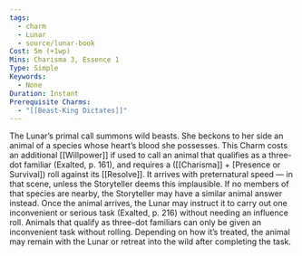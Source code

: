 ```yaml
---
tags:
  - charm
  - Lunar
  - source/lunar-book
Cost: 5m (+1wp)
Mins: Charisma 3, Essence 1
Type: Simple
Keywords:
  - None
Duration: Instant
Prerequisite Charms:
  - "[[Beast-King Dictates]]"
---
```

The Lunar’s primal call summons wild beasts. She beckons to her side an animal of a species whose heart’s blood she possesses. This Charm costs an additional [[Willpower]] if used to call an animal that qualifies as a three-dot familiar (Exalted, p. 161), and requires a ([[Charisma]] + [Presence or Survival]) roll against its [[Resolve]]. It arrives with preternatural speed — in that scene, unless the Storyteller deems this implausible. If no members of that species are nearby, the Storyteller may have a similar animal answer instead. Once the animal arrives, the Lunar may instruct it to carry out one inconvenient or serious task (Exalted, p. 216) without needing an influence roll. Animals that qualify as three-dot familiars can only be given an inconvenient task without rolling. Depending on how it’s treated, the animal may remain with the Lunar or retreat into the wild after completing the task.